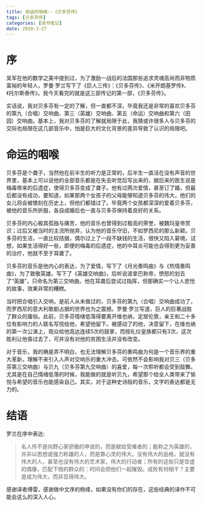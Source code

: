 ```yaml
---
title: 命运的咽喉--《贝多芬传》
tags: [贝多芬传]
categories: [读书笔记]
date: 2018-3-27
---
```


# 序

吴军在他的数学之美中提到过，为了激励一战后的法国那些追求灵魂高尚而非物质富裕的年轻人，罗曼·罗兰写下了《巨人三传》：《贝多芬传》、《米开朗基罗传》、《托尔斯泰传》。我今天看完的就是这三部传记的第一部，《贝多芬传》。

实话说，我对贝多芬有一定的了解，但一直都不深，毕竟我还是非常的喜欢贝多芬的第九（合唱）交响曲、第三（英雄）交响曲、第五（命运）交响曲和第六（田园）交响曲。基本上，我对贝多芬的了解就局限于此，我猜或许很多人与贝多芬的交际也局限在这几部音乐中，怕是巨大的文化背景的差异导致了认识的局限吧。
<!-- more -->
# 命运的咽喉

贝多芬是个聋子，当然他在前半生的听力是正常的，后半生一直活在没有声音的世界里，基本上可以说他的全部音乐都是在失去听觉后写出来的，据后来的医生说是梅毒带来的后遗症，使得贝多芬变成了聋子。他有过两次爱情，甚至订了婚，但最后都没有成功，要知道，如果那两个女孩子的父母能够知道贝多芬的伟大，他们的女儿将会被镌刻在历史上，但他们都错过了。毕竟两个女孩都深深的爱着贝多芬，被他的音乐所折服，各自成婚后也一直与贝多芬保持着良好的关系。

贝多芬的内心极其孤独与痛苦，他的音乐也曾得到过极高的荣誉，被魏玛皇帝赏识；过后又被当时的主流所抛弃，认为他的音乐守旧，不如罗西尼的那么新颖。贝多芬的生活，一直比较拮据，偶尔过上了一段不缺钱的生活，很快又陷入窘境，试想，如果生活得好一些，即便的梅毒的后遗症，他的中耳炎可能也会得到更为妥善的治疗，他就不至于耳聋了。

贝多芬的音乐是他内心的表达，为了爱情，写下了《月光奏鸣曲》与《热情奏鸣曲》，为了致敬英雄，写下了《英雄交响曲》，后听说波拿巴称帝，愤怒的划去了“英雄”，只命名为第三交响曲。他在耳聋后尝试过指挥，但那确实一个让人悲怆的故事，效果非常的糟糕。

当时把合唱引入交响，是前人从未做过的，贝多芬的第九（合唱）交响曲成功了，而罗西尼的意大利歌剧占据的世界也为之震撼。罗曼·罗兰写道，巨人的巨著战胜了群众的庸俗。此前，贝多芬情绪低落得要离开维也纳，定居伦敦，亲王和二十多位有影响力的人联名写信给他，希望他留下。被感动了的他，决意留下，在维也纳的第一次公演上，观众给他高达连续5次的鼓掌，而按礼仪皇族都只有3次，这次胜利让他昏过去了，可并没有对他的贫困生活并没有改变。

对于音乐，我的确是弄不明白，也无法理解贝多芬的奏鸣曲为何是一个音乐界的重大革新，理解不来引入人声对交响乐的重大冲击。可依然不会影响我对贝三（贝多芬第三交响曲）与贝九（贝多芬第九交响曲）的喜爱，每一次聆听都会受到鼓舞。尤其是在自己情绪低落的时候，我能做的就是听贝九，希望那个给全人类带来了愉悦与希望的音乐也能感染自己。其实，对于这种史诗般的音乐，文字的表达都是无力的。

# 结语

罗兰在序中表达:
> 名人传不是向野心家骄傲的申说的，而是献给受难者的；能称之为英雄的，并非以思想或强力称雄的人，而是靠心灵的伟大。没有伟大的品格，就没有伟大的人，甚至也没有伟大的艺术家，伟大的行动者；所有的这些只是空虚的偶像，匹配下贱的群众的：时间会把他们一起摧毁。成败有何相干？主要是成为伟大，而非显得伟大。

感谢译者傅雷，感谢做中文序的杨绛，如果没有你们的存在，这些经典的译作不可能会这么的深入人心。